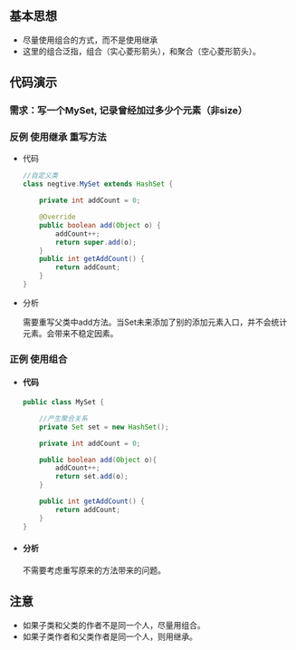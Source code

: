 ## 基本思想
-  尽量使用组合的方式，而不是使用继承
- 这里的组合泛指，组合（实心菱形箭头），和聚合（空心菱形箭头）。

## 代码演示

### 需求：写一个MySet, 记录曾经加过多少个元素（非size）

### 反例 使用继承  重写方法

- 代码

  ```java
  //自定义类
  class negtive.MySet extends HashSet {
  
      private int addCount = 0;
  
      @Override
      public boolean add(Object o) {
          addCount++;
          return super.add(o);
      }
      public int getAddCount() {
          return addCount;
      }
  }
  ```

- 分析

  需要重写父类中add方法。当Set未来添加了别的添加元素入口，并不会统计元素。会带来不稳定因素。

### 正例 使用组合

- #### 代码

  ```java
  public class MySet {
  
      //产生聚合关系
      private Set set = new HashSet();
  
      private int addCount = 0;
  
      public boolean add(Object o){
          addCount++;
          return set.add(o);
      }
  
      public int getAddCount() {
          return addCount;
      }
  }
  ```

- #### 分析

  不需要考虑重写原来的方法带来的问题。

## 注意

- 如果子类和父类的作者不是同一个人，尽量用组合。
- 如果子类作者和父类作者是同一个人，则用继承。





